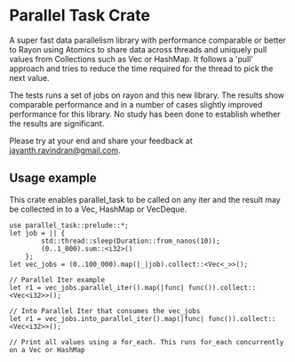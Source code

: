 # Parallel Task Crate
A super fast data parallelism library with performance comparable or better to Rayon using Atomics to share data across threads and uniquely pull values from Collections such as Vec or HashMap. It follows a 'pull' approach and tries to reduce the time required for the thread to pick the next value.

The tests runs a set of jobs on rayon and this new library. The results show comparable performance and in a number of cases slightly improved performance for this library. No study has been done to establish whether the results are significant.

Please try at your end and share your feedback at jayanth.ravindran@gmail.com.

## Usage example
This crate enables parallel_task to be called on any iter and the result may be collected in to a Vec, HashMap or VecDeque.
```
use parallel_task::prelude::*;
let job = || {              
        std::thread::sleep(Duration::from_nanos(10)); 
        (0..1_000).sum::<i32>()
    };
let vec_jobs = (0..100_000).map(|_|job).collect::<Vec<_>>(); 

// Parallel Iter example
let r1 = vec_jobs.parallel_iter().map(|func| func()).collect::<Vec<i32>>();

// Into Parallel Iter that consumes the vec_jobs
let r1 = vec_jobs.into_parallel_iter().map(|func| func()).collect::<Vec<i32>>();

// Print all values using a for_each. This runs for_each concurrently on a Vec or HashMap


